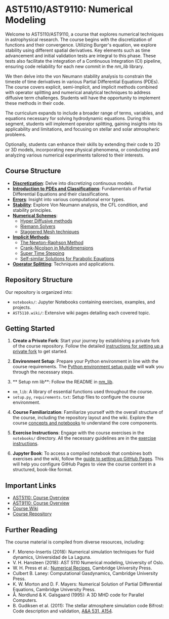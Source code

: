 # AST5110/AST9110: Numerical Modeling

Welcome to AST5110/AST9110, a course that explores numerical techniques in astrophysical research. The course begins with the discretization of functions and their convergence. Utilizing Burger's equation, we explore stability using different spatial derivatives. Key elements such as time advancement and initial validation tests are integral to this phase. These tests also facilitate the integration of a Continuous Integration (CI) pipeline, ensuring code reliability for each new commit in the _nm_lib_ library.

We then delve into the von Neumann stability analysis to constrain the timeste of time derivatives in various Partial Differential Equations (PDEs). The course covers explicit, semi-implicit, and implicit methods combined with operator splitting and numerical analytical techniques to address diffusive term challenges. Students will have the opportunity to implement these methods in their code.

The curriculum expands to include a broader range of terms, variables, and equations necessary for solving hydrodynamic equations. During this segment, students will implement operator splitting, gaining insights into its applicability and limitations, and focusing on stellar and solar atmospheric problems.

Optionally, students can enhance their skills by extending their code to 2D or 3D models, incorporating new physical phenomena, or conducting and analyzing various numerical experiments tailored to their interests.

## Course Structure

- [**Discretization**](https://github.com/AST-Course/AST5110/wiki/Discretization): Delve into discretizing continuous models.
- [**Introduction to PDEs and Classifications**](https://github.com/AST-Course/AST5110/wiki/Introduction-to-PDEs-and-classifications): Fundamentals of Partial Differential Equations and their classifications.
- [**Errors**](https://github.com/AST-Course/AST5110/wiki/Errors): Insight into various computational error types.
- [**Stability**](https://github.com/AST-Course/AST5110/wiki/Stability): Explore Von Neumann analysis, the CFL condition, and stability principles.
- [**Numerical Schemes**](https://github.com/AST-Course/AST5110/wiki/Examples-of-hyperbolic-numerical-schemes): 
  - [Hyper Diffusive methods](https://github.com/AST-Course/AST5110/wiki/Hyper-diffusive)
  - [Riemann Solvers](https://github.com/AST-Course/AST5110/wiki/Riemann-solvers)
  - [Staggered Mesh techniques](https://github.com/AST-Course/AST5110/wiki/Staggered-mesh)
- [**Implicit Methods**](https://github.com/AST-Course/AST5110/wiki/Implicit-methods): 
  - [The Newton-Raphson Method](https://github.com/AST-Course/AST5110/wiki/Newton-Raphson-method)
  - [Crank-Nicolson in Multidimensions](https://github.com/AST-Course/AST5110/wiki/Crank-Nicolson-in-Multidimensions)
  - [Super Time Stepping](https://github.com/AST-Course/AST5110/wiki/Super-time-stepping)
  - [Self-similar Solutions for Parabolic Equations](https://github.com/AST-Course/AST5110/wiki/Self-similar-solution-for-parabolic-eq)
- [**Operator Splitting**](https://github.com/AST-Course/AST5110/wiki/Operator-splitting): Techniques and applications.

## Repository Structure

Our repository is organized into:

- `notebooks/`: Jupyter Notebooks containing exercises, examples, and projects.
- `AST5110.wiki/`: Extensive wiki pages detailing each covered topic.

## Getting Started

1. **Create a Private Fork**: Start your journey by establishing a private fork of the course repository. Follow the detailed [instructions for setting up a private fork](../AST5110/Setup-private-fork) to get started.

2. **Environment Setup**: Prepare your Python environment in line with the course requirements. The [Python environment setup guide](https://github.com/AST-Course/AST5110/wiki/Setup-python-environment) will walk you through the necessary steps.

3. ** Setup nm lib**: Follow the README in [nm_lib](https://github.com/AST-Course/nm_lib).
- `nm_lib`: A library of essential functions used throughout the course.
- `setup.py`, `requirements.txt`: Setup files to configure the course environment.

4. **Course Familiarization**: Familiarize yourself with the overall structure of the course, including the repository layout and the wiki. Explore the course [concepts and notebooks](https://github.com/AST-Course/AST5110/wiki/Notebooks-and-concepts) to understand the core components.

5. **Exercise Instructions**: Engage with the course exercises in the `notebooks/` directory. All the necessary guidelines are in the [exercise instructions](https://github.com/AST-Course/AST5110/wiki/Exercise-instructions).

6. **Jupyter Book**: To access a compiled notebook that combines both exercises and the wiki, follow the [guide to setting up GitHub Pages](https://github.com/AST-Course/AST5110/wiki/Setup-GitHub-pages-for-private-fork). This will help you configure GitHub Pages to view the course content in a structured, book-like format.

## Important Links

- [AST5110: Course Overview](https://www.uio.no/studier/emner/matnat/astro/AST5110/index-eng.html)
- [AST9110: Course Overview](https://www.uio.no/studier/emner/matnat/astro/AST9110/index-eng.html)
- [Course Wiki](https://github.com/AST-Course/AST5110/wiki)
- [Course Repository](https://github.com/AST-Course/AST5110)


## Further Reading

The course material is compiled from diverse resources, including:

- F. Moreno-Insertis (2018): Numerical simulation techniques for fluid dynamics, Universidad de La Laguna.
- V. H. Hansteen (2018): AST 5110 Numerical modeling, University of Oslo.
- W. H. Press et al.: [Numerical Recipes](http://numerical.recipes), Cambridge University Press.
- Culbert B. Laney: Computational Gasdynamics, Cambridge University Press.
- K. W. Morton and D. F. Mayers: Numerical Solution of Partial Differential Equations, Cambridge University Press.
- Å. Nordlund & K. Galsgaard (1995): A 3D MHD code for Parallel Computers.
- B. Gudiksen et al. (2011): The stellar atmosphere simulation code Bifrost: Code description and validation, [A&A 531, A154](https://www.aanda.org/articles/aa/pdf/2011/07/aa16520-11.pdf).
